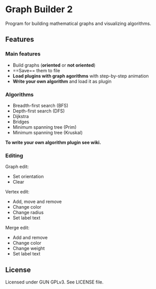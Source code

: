 # Graph Builder 2
Program for building mathematical graphs and visualizing algorithms.

## Features
### Main features

* Build graphs (**oriented** or **not oriented**)
* ==Save== them to file
* **Load plugins with graph agorithms** with step-by-step animation
* **Write your own algorithm** and load it as plugin

### Algorithms

* Breadth-first search (BFS)
* Depth-first search (DFS)
* Dijkstra
* Bridges
* Minimum spanning tree (Prim)
* Minimum spanning tree (Kruskal)

**To write your own algorithm plugin see wiki.**

### Editing

Graph edit:

* Set orientation
* Clear

Vertex edit:

* Add, move and remove
* Change color
* Change radius
* Set label text

Merge edit:

* Add and remove
* Change color
* Change weight
* Set label text

## License
Licensed under GUN GPLv3. See LICENSE file.
